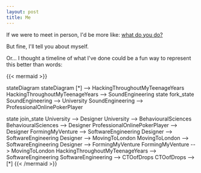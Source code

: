 ```yaml
---
layout: post
title: Me
---
```


If we were to meet in person, I'd be more like: [what do you do?](mailto:mark.szulyovszky@gmail.com)

But fine, I'll tell you about myself.

Or... I thought a timeline of what I've done could be a fun way to represent this better than words:

{{< mermaid >}}

stateDiagram
stateDiagram
  [*] --> HackingThroughoutMyTeenageYears
  HackingThroughoutMyTeenageYears --> SoundEngineering
  state fork_state
    SoundEngineering --> University
    SoundEngineering --> ProfessionalOnlinePokerPlayer

  state join_state
    University --> Designer
    University --> BehaviouralSciences
    BehaviouralSciences --> Designer
    ProfessionalOnlinePokerPlayer --> Designer
  FormingMyVenture --> SoftwareEngineering
  Designer --> SoftwareEngineering
  Designer --> MovingToLondon
  MovingToLondon --> SoftwareEngineering
  Designer --> FormingMyVenture
  FormingMyVenture --> MovingToLondon
  HackingThroughoutMyTeenageYears --> SoftwareEngineering
  SoftwareEngineering --> CTOofDrops
  CTOofDrops --> [*]
{{< /mermaid >}}